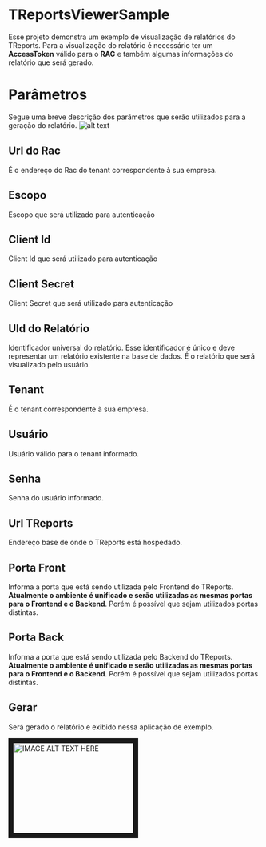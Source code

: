 # TReportsViewerSample
Esse projeto demonstra um exemplo de visualização de relatórios do TReports.
Para a visualização do relatório é necessário ter um **AccessToken** válido para o **RAC** e também algumas informações do relatório que será gerado.

Parâmetros
===
Segue uma breve descrição dos parâmetros que serão utilizados para a geração do relatório.
![alt text][logo]

[logo]: https://github.com/totvs/treports-viewer-sample/blob/master/images/Parametros.png "Main parameters"

Url do Rac
---
É o endereço do Rac do tenant correspondente à sua empresa.

Escopo
---
Escopo que será utilizado para autenticação

Client Id
---
Client Id que será utilizado para autenticação

Client Secret
---
Client Secret que será utilizado para autenticação

UId do Relatório
---
Identificador universal do relatório. Esse identificador é único e deve representar um relatório existente na base de dados. É o relatório que será visualizado pelo usuário.

Tenant
---
É o tenant correspondente à sua empresa.

Usuário
---
Usuário válido para o tenant informado.

Senha
---
Senha do usuário informado.

Url TReports
---
Endereço base de onde o TReports está hospedado.

Porta Front
---
Informa a porta que está sendo utilizada pelo Frontend do TReports. **Atualmente o ambiente é unificado e serão utilizadas as mesmas portas para o Frontend e o Backend**. Porém é possível que sejam utilizados portas distintas.

Porta Back
---
Informa a porta que está sendo utilizada pelo Backend do TReports. **Atualmente o ambiente é unificado e serão utilizadas as mesmas portas para o Frontend e o Backend**. Porém é possível que sejam utilizados portas distintas.

Gerar
---
Será gerado o relatório e exibido nessa aplicação de exemplo.

<a href="http://www.youtube.com/watch?feature=player_embedded&v=K1Ik28wSp0c
" target="_blank"><img src="http://img.youtube.com/vi/K1Ik28wSp0c/3.jpg" 
alt="IMAGE ALT TEXT HERE" width="240" height="180" border="10" /></a>
